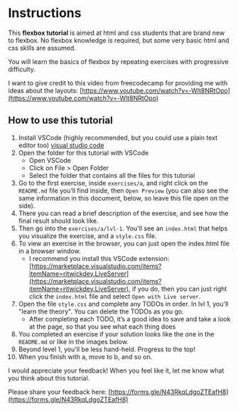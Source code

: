 # Instructions

This **flexbox tutorial** is aimed at html and css students that are brand new to flexbox. No flexbox knowledge is required, but some very basic html and css skills are assumed.

You will learn the basics of flexbox by repeating exercises with progressive difficulty.

I want to give credit to this video from freecodecamp for providing me with ideas about the layouts: [https://www.youtube.com/watch?v=-Wlt8NRtOpo](https://www.youtube.com/watch?v=-Wlt8NRtOpo)

## How to use this tutorial

1. Install VSCode (highly recommended, but you could use a plain text editor too) [visual studio code](https://code.visualstudio.com/)
2. Open the folder for this tutorial with VSCode
   - Open VSCode
   - Click on File > Open Folder
   - Select the folder that contains all the files for this tutorial
3. Go to the first exercise, inside `exercises/a`, and right click on the `README.md` file you’ll find inside, then `Open Preview` (you can also see the same information in this document, below, so leave this file open on the side).
4. There you can read a brief description of the exercise, and see how the final result should look like.
5. Then go into the `exercises/a/lvl-1`. You'll see an `index.html` that helps you visualize the exercise, and a `style.css` file.
6. To view an exercise in the browser, you can just open the index.html file in a browser window.
   - I recommend you install this VSCode extension: [https://marketplace.visualstudio.com/items?itemName=ritwickdey.LiveServer](https://marketplace.visualstudio.com/items?itemName=ritwickdey.LiveServer), if you do, then you can just right click the `index.html` file and select `Open with Live server`.
7. Open the file `style.css` and complete any TODOs in order. In lvl 1, you'll "learn the theory". You can delete the TODOs as you go.
   - After completing each TODO, it’s a good idea to save and take a look at the page, so that you see what each thing does
8. You completed an exercise if your solution looks like the one in the `README.md` or like in the images below.
9. Beyond level 1, you'll be less hand-held. Progress to the top!
10. When you finish with a, move to b, and so on.

I would appreciate your feedback! When you feel like it, let me know what you think about this tutorial.

Please share your feedback here: [https://forms.gle/N43RkqLdgoZTEafH8](https://forms.gle/N43RkqLdgoZTEafH8)